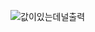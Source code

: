 ![값이있는데널출력](https://github.com/7ahyeon/error-resolving/assets/107123698/d7fed966-783d-4bc6-9525-39cc73edc0c6)
